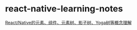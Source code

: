# react-native-learning-notes

[React/Native的元素、组件、元素树、影子树、Yoga树等概念理解](https://github.com/Ni93/react-native-learning-notes/blob/main/docs/React%3ANative%E7%9A%84%E5%85%83%E7%B4%A0%E3%80%81%E7%BB%84%E4%BB%B6%E3%80%81%E5%85%83%E7%B4%A0%E6%A0%91%E3%80%81%E5%BD%B1%E5%AD%90%E6%A0%91%E3%80%81Yoga%E6%A0%91%E7%AD%89%E6%A6%82%E5%BF%B5%E7%90%86%E8%A7%A3.md)
